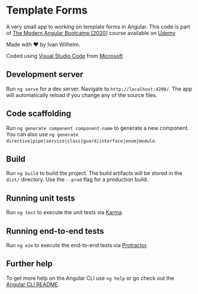 # Template Forms

A very small app to working on template forms in Angular. This code is part of
[The Modern Angular Bootcamp [2020]](https://www.udemy.com/course/the-modern-angular-bootcamp/)
course available on [Udemy](https://www.udemy.com/course/the-modern-angular-bootcamp/)

Made with &hearts; by Ivan Wilhelm.

Coded using [Visual Studio Code](https://code.visualstudio.com/) from
[Microsoft](https://www.microsoft.com)

## Development server

Run `ng serve` for a dev server. Navigate to `http://localhost:4200/`. The app will automatically
reload if you change any of the source files.

## Code scaffolding

Run `ng generate component component-name` to generate a new component. You can also use
`ng generate directive|pipe|service|class|guard|interface|enum|module`.

## Build

Run `ng build` to build the project. The build artifacts will be stored in the `dist/` directory.
Use the `--prod` flag for a production build.

## Running unit tests

Run `ng test` to execute the unit tests via [Karma](https://karma-runner.github.io).

## Running end-to-end tests

Run `ng e2e` to execute the end-to-end tests via [Protractor](http://www.protractortest.org/).

## Further help

To get more help on the Angular CLI use `ng help` or go check out the
[Angular CLI README](https://github.com/angular/angular-cli/blob/master/README.md).
